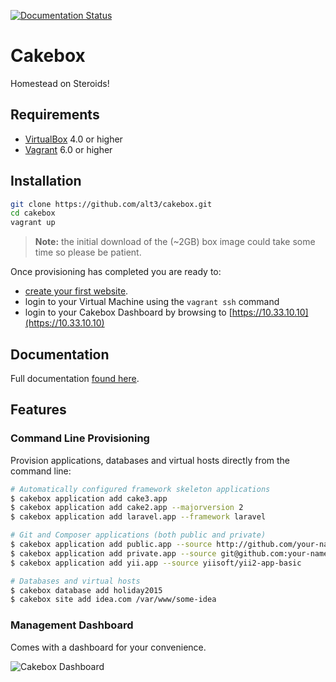 [![Documentation Status](https://readthedocs.org/projects/cakebox/badge)](https://cakebox.readthedocs.org)

# Cakebox

Homestead on Steroids!

## Requirements

+ [VirtualBox](https://www.virtualbox.org/wiki/Downloads) 4.0 or higher
+ [Vagrant](https://www.vagrantup.com/downloads.htmlhttps://www.virtualbox.org/wiki/Downloads) 6.0 or higher

## Installation

```bash
git clone https://github.com/alt3/cakebox.git
cd cakebox
vagrant up
```

> **Note:** the initial download of the (~2GB) box image could take some time
> so please be patient.

Once provisioning has completed you are ready to:

- [create your first website](http://cakebox.readthedocs.org/en/latest/additional/tutorial-first-site/).
- login to your Virtual Machine using the ``vagrant ssh`` command
- login to your Cakebox Dashboard by browsing to [https://10.33.10.10](https://10.33.10.10)

## Documentation

Full documentation [found here](http://cakebox.readthedocs.org/en/latest/).


## Features

### Command Line Provisioning

Provision applications, databases and virtual hosts directly from the command
line:

```bash
# Automatically configured framework skeleton applications
$ cakebox application add cake3.app
$ cakebox application add cake2.app --majorversion 2
$ cakebox application add laravel.app --framework laravel

# Git and Composer applications (both public and private)
$ cakebox application add public.app --source http://github.com/your-name/repository
$ cakebox application add private.app --source git@github.com:your-name/repository.git
$ cakebox application add yii.app --source yiisoft/yii2-app-basic

# Databases and virtual hosts
$ cakebox database add holiday2015
$ cakebox site add idea.com /var/www/some-idea
```

### Management Dashboard

Comes with a dashboard for your convenience.

![Cakebox Dashboard](docs/sources/img/cakebox-dashboard.png)
